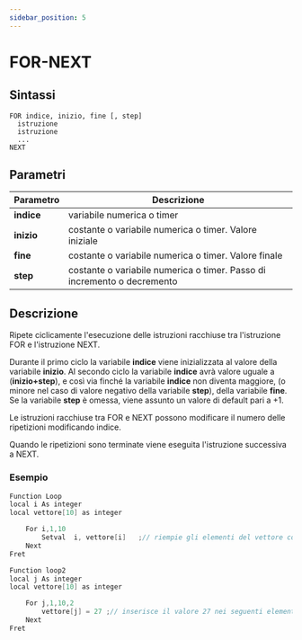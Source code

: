 ```yaml
---
sidebar_position: 5
---
```


# FOR-NEXT

## Sintassi

  ```
FOR indice, inizio, fine [, step] 
    istruzione
    istruzione
    ...	
NEXT
  ```

## Parametri
|Parametro     | Descrizione                                                              |                
|--------------|--------------------------------------------------------------------------|
| **indice**   | variabile numerica o timer                                               | 
| **inizio**   | costante o variabile numerica o timer. Valore iniziale                   |
| **fine**     | costante o variabile numerica o timer. Valore finale                     |    
| **step**     | costante o variabile numerica o timer. Passo di incremento o decremento  |    

## Descrizione
Ripete ciclicamente l'esecuzione delle istruzioni racchiuse tra l'istruzione FOR e l'istruzione NEXT.

Durante il primo ciclo la variabile **indice** viene inizializzata al valore della variabile **inizio**. Al secondo ciclo la variabile **indice** avrà valore uguale a (**inizio+step**), e così via finché la variabile **indice** non diventa maggiore, (o minore nel caso di valore negativo della variabile **step**), della variabile **fine**. Se la variabile **step** è omessa, viene assunto un valore di default pari a +1.

Le istruzioni racchiuse tra FOR e NEXT possono modificare il numero delle ripetizioni modificando indice.

Quando le ripetizioni sono terminate viene eseguita l'istruzione successiva a NEXT.

### Esempio

```c {5,7,14,16} showLineNumbers
Function Loop
local i As integer
local vettore[10] as integer

    For i,1,10
        Setval	i, vettore[i]	;// riempie gli elementi del vettore con i numeri 1,2, .... 10
    Next
Fret

Function loop2
local j As integer
local vettore[10] as integer

    For	j,1,10,2
	    vettore[j] = 27	;// inserisce il valore 27 nei seguenti elementi del vettore: 1,3,5,7,9
    Next
Fret
```
